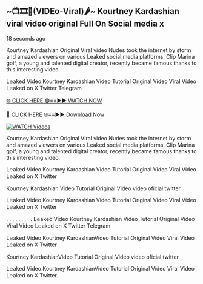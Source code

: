 ## ~📺🎞️👙(VIDEo-Viral)🌶~ Kourtney Kardashian viral video original Full On Social media x 

18 seconds ago

Kourtney Kardashian Original Viral video Nudes took the internet by storm and amazed viewers on various Leaked social media platforms. Clip Marina golf, a young and talented digital creator, recently became famous thanks to this interesting video.

L𝚎aked Video Kourtney Kardashian Video Tutorial Original Video Viral Video L𝚎aked on X Twitter Telegram

[🌐 CLICK HERE 🟢==►► WATCH NOW](https://cutt.ly/0rtR8jlR)

[🔴 CLICK HERE 🌐==►► Download Now](https://cutt.ly/SrtR4cwq)

[![WATCH Videos](https://i.imgur.com/dJHk4Zq.gif)](https://cutt.ly/0rtR8jlR)

Kourtney Kardashian Original Viral video Nudes took the internet by storm and amazed viewers on various Leaked social media platforms. Clip Marina golf, a young and talented digital creator, recently became famous thanks to this interesting video.

L𝚎aked Video Kourtney Kardashian Video Tutorial Original Video Viral Video L𝚎aked on X Twitter

Kourtney Kardashian Video Tutorial Original Video video oficial twitter

L𝚎aked Video Kourtney Kardashian Video Tutorial Original Video Viral Video L𝚎aked on X Twitter

. . . . . . . . . L𝚎aked Video Kourtney Kardashian Video Tutorial Original Video Viral Video L𝚎aked on X Twitter Telegram

L𝚎aked Video Kourtney KardashianVideo Tutorial Original Video Viral Video L𝚎aked on X Twitter

Kourtney KardashianVideo Tutorial Original Video video oficial twitter

L𝚎aked Video Kourtney KardashianVideo Tutorial Original Video Viral Video L𝚎aked on X Twitter.
